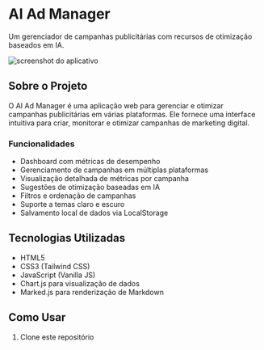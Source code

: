 # AI Ad Manager

Um gerenciador de campanhas publicitárias com recursos de otimização baseados em IA.

![screenshot do aplicativo](https://via.placeholder.com/800x400?text=AI+Ad+Manager)

## Sobre o Projeto

O AI Ad Manager é uma aplicação web para gerenciar e otimizar campanhas publicitárias em várias plataformas. Ele fornece uma interface intuitiva para criar, monitorar e otimizar campanhas de marketing digital.

### Funcionalidades

- Dashboard com métricas de desempenho
- Gerenciamento de campanhas em múltiplas plataformas
- Visualização detalhada de métricas por campanha
- Sugestões de otimização baseadas em IA
- Filtros e ordenação de campanhas
- Suporte a temas claro e escuro
- Salvamento local de dados via LocalStorage

## Tecnologias Utilizadas

- HTML5
- CSS3 (Tailwind CSS)
- JavaScript (Vanilla JS)
- Chart.js para visualização de dados
- Marked.js para renderização de Markdown

## Como Usar

1. Clone este repositório